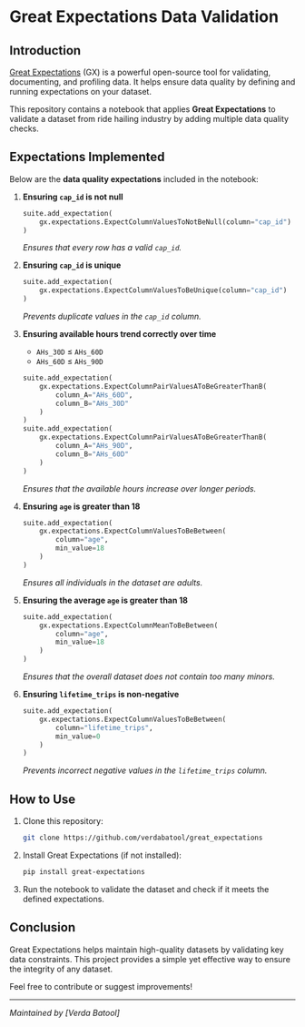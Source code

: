 # Great Expectations Data Validation

## Introduction

[Great Expectations](https://greatexpectations.io/) (GX) is a powerful open-source tool for validating, documenting, and profiling data. It helps ensure data quality by defining and running expectations on your dataset.

This repository contains a notebook that applies **Great Expectations** to validate a dataset from ride hailing industry by adding multiple data quality checks.

## Expectations Implemented

Below are the **data quality expectations** included in the notebook:

1. **Ensuring `cap_id` is not null**  
   ```python
   suite.add_expectation(
       gx.expectations.ExpectColumnValuesToNotBeNull(column="cap_id")
   )
   ```
   *Ensures that every row has a valid `cap_id`.*

2. **Ensuring `cap_id` is unique**  
   ```python
   suite.add_expectation(
       gx.expectations.ExpectColumnValuesToBeUnique(column="cap_id")
   )
   ```
   *Prevents duplicate values in the `cap_id` column.*

3. **Ensuring available hours trend correctly over time**  
   - `AHs_30D` ≤ `AHs_60D`  
   - `AHs_60D` ≤ `AHs_90D`  
   ```python
   suite.add_expectation(
       gx.expectations.ExpectColumnPairValuesAToBeGreaterThanB(
           column_A="AHs_60D",
           column_B="AHs_30D"
       )
   )
   suite.add_expectation(
       gx.expectations.ExpectColumnPairValuesAToBeGreaterThanB(
           column_A="AHs_90D",
           column_B="AHs_60D"
       )
   )
   ```
   *Ensures that the available hours increase over longer periods.*

4. **Ensuring `age` is greater than 18**  
   ```python
   suite.add_expectation(
       gx.expectations.ExpectColumnValuesToBeBetween(
           column="age",
           min_value=18
       )
   )
   ```
   *Ensures all individuals in the dataset are adults.*

5. **Ensuring the average `age` is greater than 18**  
   ```python
   suite.add_expectation(
       gx.expectations.ExpectColumnMeanToBeBetween(
           column="age",
           min_value=18
       )
   )
   ```
   *Ensures that the overall dataset does not contain too many minors.*

6. **Ensuring `lifetime_trips` is non-negative**  
   ```python
   suite.add_expectation(
       gx.expectations.ExpectColumnValuesToBeBetween(
           column="lifetime_trips",
           min_value=0
       )
   )
   ```
   *Prevents incorrect negative values in the `lifetime_trips` column.*

## How to Use

1. Clone this repository:
   ```bash
   git clone https://github.com/verdabatool/great_expectations
   ```
2. Install Great Expectations (if not installed):
   ```bash
   pip install great-expectations
   ```
3. Run the notebook to validate the dataset and check if it meets the defined expectations.

## Conclusion

Great Expectations helps maintain high-quality datasets by validating key data constraints. This project provides a simple yet effective way to ensure the integrity of any dataset.

Feel free to contribute or suggest improvements!

---
*Maintained by [Verda Batool]*
